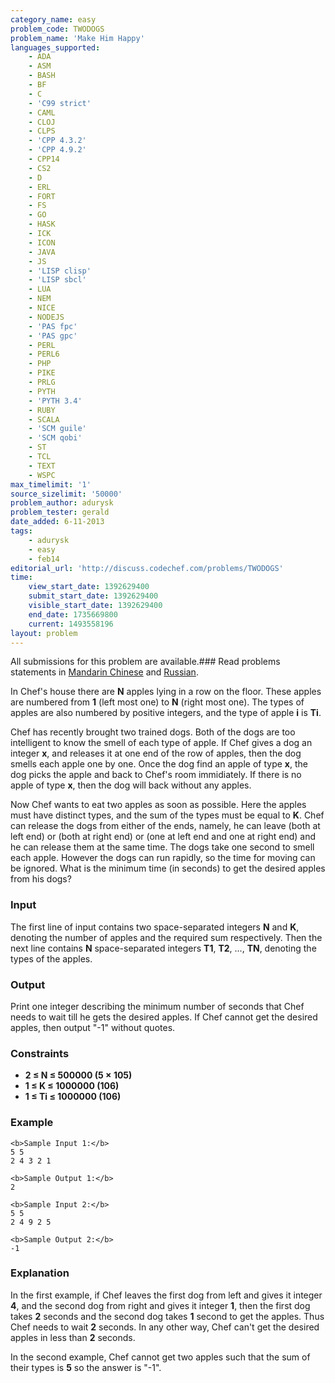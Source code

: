 ```yaml
---
category_name: easy
problem_code: TWODOGS
problem_name: 'Make Him Happy'
languages_supported:
    - ADA
    - ASM
    - BASH
    - BF
    - C
    - 'C99 strict'
    - CAML
    - CLOJ
    - CLPS
    - 'CPP 4.3.2'
    - 'CPP 4.9.2'
    - CPP14
    - CS2
    - D
    - ERL
    - FORT
    - FS
    - GO
    - HASK
    - ICK
    - ICON
    - JAVA
    - JS
    - 'LISP clisp'
    - 'LISP sbcl'
    - LUA
    - NEM
    - NICE
    - NODEJS
    - 'PAS fpc'
    - 'PAS gpc'
    - PERL
    - PERL6
    - PHP
    - PIKE
    - PRLG
    - PYTH
    - 'PYTH 3.4'
    - RUBY
    - SCALA
    - 'SCM guile'
    - 'SCM qobi'
    - ST
    - TCL
    - TEXT
    - WSPC
max_timelimit: '1'
source_sizelimit: '50000'
problem_author: adurysk
problem_tester: gerald
date_added: 6-11-2013
tags:
    - adurysk
    - easy
    - feb14
editorial_url: 'http://discuss.codechef.com/problems/TWODOGS'
time:
    view_start_date: 1392629400
    submit_start_date: 1392629400
    visible_start_date: 1392629400
    end_date: 1735669800
    current: 1493558196
layout: problem
---
```

All submissions for this problem are available.###  Read problems statements in [Mandarin Chinese](http://www.codechef.com/download/translated/FEB14/mandarin/TWODOGS.pdf) and [Russian](http://www.codechef.com/download/translated/FEB14/russian/TWODOGS.pdf).

In Chef's house there are **N** apples lying in a row on the floor. These apples are numbered from **1** (left most one) to **N** (right most one). The types of apples are also numbered by positive integers, and the type of apple **i** is **Ti**.

Chef has recently brought two trained dogs. Both of the dogs are too intelligent to know the smell of each type of apple. If Chef gives a dog an integer **x**, and releases it at one end of the row of apples, then the dog smells each apple one by one. Once the dog find an apple of type **x**, the dog picks the apple and back to Chef's room immidiately. If there is no apple of type **x**, then the dog will back without any apples.

Now Chef wants to eat two apples as soon as possible. Here the apples must have distinct types, and the sum of the types must be equal to **K**. Chef can release the dogs from either of the ends, namely, he can leave (both at left end) or (both at right end) or (one at left end and one at right end) and he can release them at the same time. The dogs take one second to smell each apple. However the dogs can run rapidly, so the time for moving can be ignored. What is the minimum time (in seconds) to get the desired apples from his dogs?

### Input

The first line of input contains two space-separated integers **N** and **K**, denoting the number of apples and the required sum respectively. Then the next line contains **N** space-separated integers **T1**, **T2**, ..., **TN**, denoting the types of the apples.

### Output

Print one integer describing the minimum number of seconds that Chef needs to wait till he gets the desired apples. If Chef cannot get the desired apples, then output "-1" without quotes.

### Constraints

- **2 ≤ N ≤ 500000 (5 × 105)**
- **1 ≤ K ≤ 1000000 (106)**
- **1 ≤ Ti ≤ 1000000 (106)**

### Example

```
<b>Sample Input 1:</b>
5 5
2 4 3 2 1

<b>Sample Output 1:</b>
2

<b>Sample Input 2:</b>
5 5
2 4 9 2 5

<b>Sample Output 2:</b>
-1

```
### Explanation

In the first example, if Chef leaves the first dog from left and gives it integer **4**, and the second dog from right and gives it integer **1**, then the first dog takes **2** seconds and the second dog takes **1** second to get the apples. Thus Chef needs to wait **2** seconds. In any other way, Chef can't get the desired apples in less than **2** seconds.

In the second example, Chef cannot get two apples such that the sum of their types is **5** so the answer is "-1".